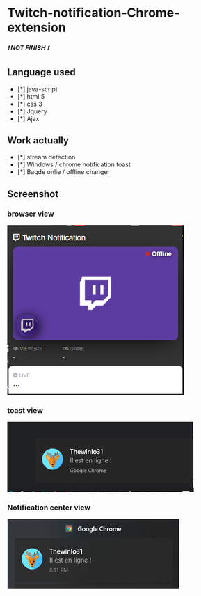 # Twitch-notification-Chrome-extension

##### :heavy_exclamation_mark: NOT FINISH :heavy_exclamation_mark:<br>
## Language used
* [*] java-script
* [*] html 5
* [*] css 3
* [*] Jquery
* [*] Ajax

## Work actually 
* [*] stream detection
* [*] Windows / chrome notification toast
* [*] Bagde onlie / offline changer

## Screenshot 
### browser view 
![Screenshot](https://github.com/PsykoDev/Twitch-notification-Chrome-extension/blob/master/git/twitch.png?raw=true) 
### toast view 
![Screenshot](https://github.com/PsykoDev/Twitch-notification-Chrome-extension/blob/master/git/twitch2.png?raw=true) 
### Notification center view 
![Screenshot](https://github.com/PsykoDev/Twitch-notification-Chrome-extension/blob/master/git/twitch3.png?raw=true) 
